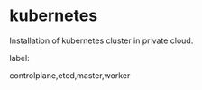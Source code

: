 # kubernetes

Installation of kubernetes cluster in private cloud.

label:

controlplane,etcd,master,worker
